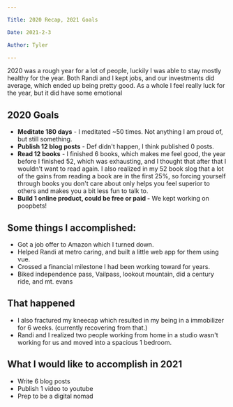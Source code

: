 ```yaml
---

Title: 2020 Recap, 2021 Goals

Date: 2021-2-3

Author: Tyler

---
```


2020 was a rough year for a lot of people, luckily I was able to stay mostly healthy for the year. Both Randi and I kept jobs, and our investments did average, which ended up being pretty good. As a whole I feel really luck for the year, but it did have some emotional


## 2020 Goals
 - **Meditate 180 days** - I meditated \~50 times. Not anything I am proud of, but still something.
 - **Publish 12 blog posts** - Def didn't happen, I think published 0 posts.
 - **Read 12 books** - I finished 6 books, which makes me feel good, the year before I finished 52, which was exhausting, and I thought that after that I wouldn't want to read again. I also realized in my 52 book slog that a lot of the gains from reading a book are in the first 25%, so forcing yourself through books you don't care about only helps you feel superior to others and makes you a bit less fun to talk to.
 - **Build 1 online product, could be free or paid -** We kept working on poopbets!



## Some things I accomplished:
 - Got a job offer to Amazon which I turned down.
 - Helped Randi at metro caring, and built a little web app for them using vue.
 - Crossed a financial milestone I had been working toward for years.
 - Biked independence pass, Vailpass, lookout mountain, did a century ride, and mt. evans

## That happened
 - I also fractured my kneecap which resulted in my being in a immobilizer for 6 weeks. (currently recovering from that.)
 - Randi and I realized two people working from home in a studio wasn't working for us and moved into a spacious 1 bedroom.

## What I would like to accomplish in 2021
 - Write 6 blog posts
 - Publish 1 video to youtube
 - Prep to be a digital nomad
